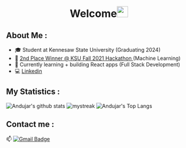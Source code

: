 <h1 align="center">Welcome<img src="https://github.com/souvikguria98/souvikguria98/blob/master/Hi.gif" width="30"> </h1>

## About Me :
- 🎓 Student at Kennesaw State University (Graduating 2024)
- 🥈 <a href=https://badgr.com/public/assertions/mvmhy3T9SiWpn-9pTrpqSg> 2nd Place Winner @ KSU Fall 2021 Hackathon </a> (Machine Learning)
- 🌱 Currently learning + building React apps (Full Stack Development)
- 💻 <a href="https://www.linkedin.com/in/abrutus">Linkedin</a>

## My Statistics :
![Andujar's github stats](https://github-readme-stats.vercel.app/api?username=Brutusa&count_private=true&show_icons=true&theme=tokyonight)
<img src="https://github-readme-streak-stats.herokuapp.com/?user=Brutusa&theme=tokyonight" alt="mystreak"/>
![Andujar's Top Langs](https://github-readme-stats.vercel.app/api/top-langs/?username=Brutusa&count_private=true&theme=tokyonight&layout=compact)

## Contact me : 
📫 [![Gmail Badge](https://img.shields.io/badge/-andujar.brutus@gmail.com-blue?style=flat-roundedrectangle&logo=Gmail&logoColor=white&link=mailto:andujar.brutus@gmail.com)](andujar.brutus@gmail.com)

